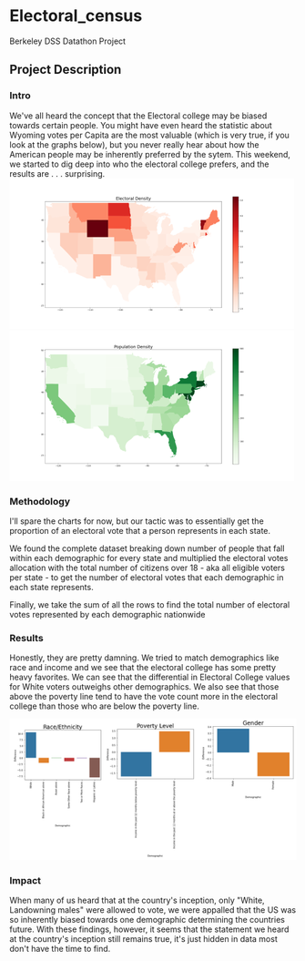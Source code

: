 # Electoral_census
Berkeley DSS Datathon Project

## Project Description

### Intro
We've all heard the concept that the Electoral college may be biased towards certain people. You might have even heard the statistic about Wyoming votes per Capita are the most valuable (which is very true, if you look at the graphs below), but you never really hear about how the American people may be inherently preferred by the sytem. This weekend, we started to dig deep into who the electoral college prefers, and the results are . . . surprising. 
![density plot](https://github.com/arefmalek/Electoral_census/blob/main/aref/images/Electoral_capita.png)
![Electoral College per Capita plot](https://github.com/arefmalek/Electoral_census/blob/main/aref/images/Density.png)

### Methodology
I'll spare the charts for now, but our tactic was to essentially get the proportion of an electoral vote that a person represents in each state.

We found the complete dataset breaking down number of people that fall within each demographic for every state and multiplied the electoral votes allocation with the total number of citizens over 18 - aka all eligible voters per state - to get the number of electoral votes that each demographic in each state represents.

Finally, we take the sum of all the rows to find the total number of electoral votes represented by each demographic nationwide

### Results
Honestly, they are pretty damning. We tried to match demographics like race and income and we see that the electoral college has some pretty heavy favorites. We can see that the differential in Electoral College values for White voters outweighs other demographics. We also see that those above the poverty line tend to have the vote count more in the electoral college than those who are below the poverty line.

![Disparities](https://github.com/arefmalek/Electoral_census/blob/main/aref/images/Disparities.PNG)

### Impact

When many of us heard that at the country's inception, only "White, Landowning males" were allowed to vote, we were appalled that the US was so inherently biased towards one demographic determining the countries future. With these findings, however, it seems that the statement we heard at the country's inception still remains true, it's just hidden in data most don't have the time to find.